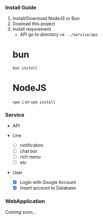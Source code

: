 ### Install Guide

1. Install/Download NodeJS or Bun
2. Dowload this project
3. Install requirement
   - API
     go to directory
     `cd ../Service/api`
   # bun
   `bun install`
   # NodeJS
   `npm i` or `npm install`

### Service

- API

- Line
  - [ ] notification
  - [ ] chat bot
  - [ ] rich menu
  - [ ] etc
- User
  - [x] Login with Google Account
  - [x] Insert account to Database

### WebApplication

Coming soon...
